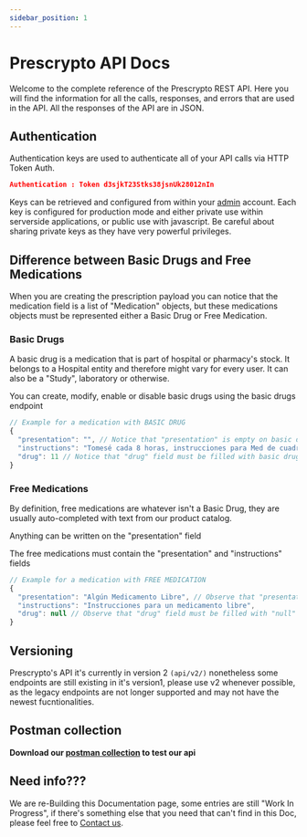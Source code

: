 ```yaml
---
sidebar_position: 1
---
```


# Prescrypto API Docs

Welcome to the complete reference of the Prescrypto REST API. Here you will find the information for all the calls, responses, and errors that are used in the API. All the responses of the API are in JSON.

## Authentication

Authentication keys are used to authenticate all of your API calls via HTTP Token Auth.
```json
Authentication : Token d3sjkT23Stks38jsnUk28012nIn
```
Keys can be retrieved and configured from within your [admin](https://prescrypto.com/contact) account. Each key is configured for production mode and either private use within serverside applications, or public use with javascript. Be careful about sharing private keys as they have very powerful privileges.

## Difference between Basic Drugs and Free Medications
When you are creating the prescription payload you can notice that the medication field is a list of "Medication" objects, but these medications objects must be represented either a Basic Drug or Free Medication.

### Basic Drugs
A basic drug is a medication that is part of hospital or pharmacy's stock. It belongs to a Hospital entity and therefore might vary for every user. It can also be a "Study", laboratory or otherwise.

You can create, modify, enable or disable basic drugs using the basic drugs endpoint

```jsx
// Example for a medication with BASIC DRUG
{
  "presentation": "", // Notice that "presentation" is empty on basic drugs because the "drug" reference will fill it instead
  "instructions": "Tomesé cada 8 horas, instrucciones para Med de cuadro básico",
  "drug": 11 // Notice that "drug" field must be filled with basic drug id
}
``` 

### Free Medications
By definition, free medications are whatever isn't a Basic Drug, they are usually auto-completed with text from our product catalog.

Anything can be written on the "presentation" field

The free medications must contain the "presentation" and "instructions" fields

```jsx
// Example for a medication with FREE MEDICATION
{
  "presentation": "Algún Medicamento Libre", // Observe that "presentatio" field must be filled
  "instructions": "Instrucciones para un medicamento libre",
  "drug": null // Observe that "drug" field must be filled with "null"
}
```


## Versioning
Prescrypto's API it's currently in version 2 ```(api/v2/)``` nonetheless some endpoints are still existing in it's version1, please use v2 whenever possible, as the legacy endpoints are not longer supported and may not have the newest fucntionalities.

## Postman collection

**Download our [postman collection](https://s3-us-west-2.amazonaws.com/precript-collections/Prescrypto_Integration_Endpoints_V2.postman_collection.json) to test our api**

## Need info???
We are re-Building this Documentation page, some entries are still "Work In Progress", if there's something else that you need that can't find in this Doc, please feel free to [Contact us](https://www.prescrypto.com/contact/).